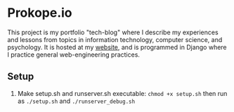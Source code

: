 # Prokope.io
This project is my portfolio "tech-blog" where I describe my experiences and lessons from topics in information technology, computer science, and psychology. It is hosted at my [website](https://www.prokope.io), and is programmed in Django where I practice general web-engineering practices.

## Setup
1. Make setup.sh and runserver.sh executable: `chmod +x setup.sh` then run as `./setup.sh` and `./runserver_debug.sh`
